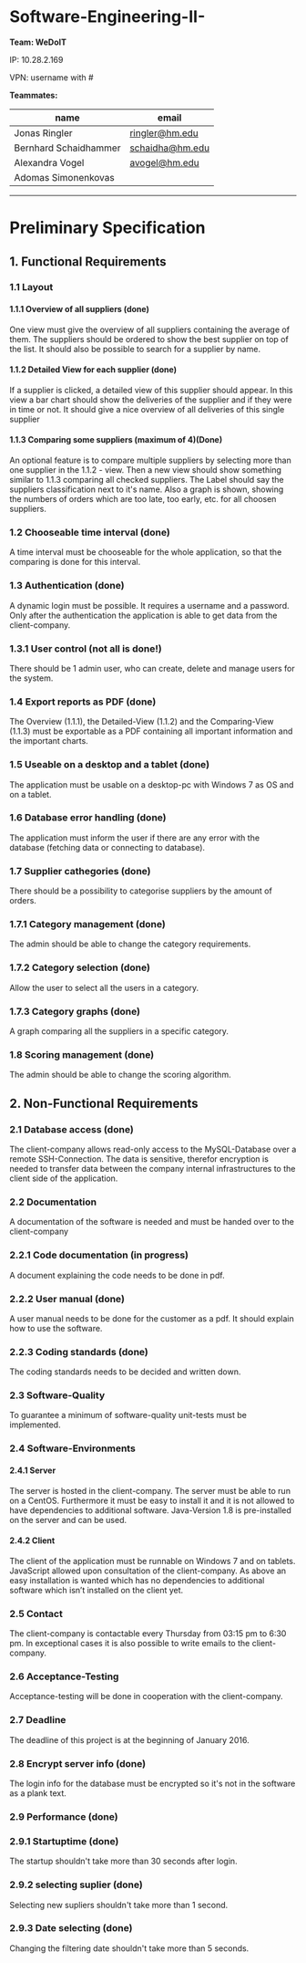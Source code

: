 # Software-Engineering-II- #
**Team: WeDoIT**

IP: 10.28.2.169

VPN: username with #

**Teammates:**

| name        | email           |
|-------------|-----------------|
|Jonas Ringler| ringler@hm.edu  |
|Bernhard Schaidhammer|schaidha@hm.edu|
|Alexandra Vogel|avogel@hm.edu|
|Adomas Simonenkovas |                 |

- - - -

# Preliminary Specification

## 1.	Functional Requirements

### 1.1	Layout

#### 1.1.1	Overview of all suppliers (done)
One view must give the overview of all suppliers containing the average of them. The suppliers should be ordered to show the best supplier on top of the list. It should also be possible to search for a supplier by name.

#### 1.1.2	Detailed View for each supplier (done)
If a supplier is clicked, a detailed view of this supplier should appear. In this view a bar chart should show the deliveries of the supplier and if they were in time or not. It should give a nice overview of all deliveries of this single supplier

#### 1.1.3	Comparing some suppliers (maximum of 4)(Done)
An optional feature is to compare multiple suppliers by selecting more than one supplier in the 1.1.2 - view. Then a new view should show something similar to 1.1.3 comparing all checked suppliers. The Label should say the suppliers classification next to it's name.
Also a graph is shown, showing the numbers of orders which are too late, too early, etc. for all choosen suppliers.

### 1.2	Chooseable time interval (done)
A time interval must be chooseable for the whole application, so that the comparing is done for this interval.

### 1.3	Authentication (done)
A dynamic login must be possible. It requires a username and a password. Only after the authentication the application is able to get data from the client-company.

### 1.3.1	User control (not all is done!)
There should be 1 admin user, who can create, delete and manage users for the system.

### 1.4	Export reports as PDF (done)
The Overview (1.1.1), the Detailed-View (1.1.2) and the Comparing-View (1.1.3) must be exportable as a PDF containing all important information and the important charts.

### 1.5	Useable on a desktop and a tablet (done)
The application must be usable on a desktop-pc with Windows 7 as OS and on a tablet.

### 1.6	Database error handling (done)
The application must inform the user if there are any error with the database (fetching data or connecting to database).

### 1.7 Supplier cathegories (done)
There should be a possibility to categorise suppliers by the amount of orders.

### 1.7.1 Category management (done)
The admin should be able to change the category requirements.

### 1.7.2 Category selection (done)
Allow the user to select all the users in a category.

### 1.7.3 Category graphs (done)
A graph comparing all the suppliers in a specific category.

### 1.8 Scoring management (done)
The admin should be able to change the scoring algorithm.


## 2.	Non-Functional Requirements

### 2.1	Database access (done)
The client-company allows read-only access to the MySQL-Database over a remote SSH-Connection. The data is sensitive, therefor encryption is needed to transfer data between the company internal infrastructures to the client side of the application.

### 2.2	Documentation
A documentation of the software is needed and must be handed over to the client-company

### 2.2.1	Code documentation (in progress)
A document explaining the code needs to be done in pdf.

### 2.2.2	User manual (done)
A user manual needs to be done for the customer as a pdf. It should explain how to use the software.

### 2.2.3	Coding standards (done)
The coding standards needs to be decided and written down.

### 2.3	Software-Quality
To guarantee a minimum of software-quality unit-tests must be implemented.

### 2.4	Software-Environments

#### 2.4.1	Server
The server is hosted in the client-company. The server must be able to run on a CentOS. Furthermore it must be easy to install it and it is not allowed to have dependencies to additional software. Java-Version 1.8 is pre-installed on the server and can be used. 

#### 2.4.2	Client
The client of the application must be runnable on Windows 7 and on tablets. JavaScript allowed upon consultation of the client-company. As above an easy installation is wanted which has no dependencies to additional software which isn’t installed on the client yet.

### 2.5	Contact
The client-company is contactable every Thursday from 03:15 pm to 6:30 pm. In exceptional cases it is also possible to write emails to the client-company.

### 2.6	Acceptance-Testing
Acceptance-testing will be done in cooperation with the client-company.

### 2.7	Deadline
The deadline of this project is at the beginning of January 2016.

### 2.8	Encrypt server info (done)
The login info for the database must be encrypted so it's not in the software as a plank text.

### 2.9 Performance (done)

### 2.9.1 Startuptime (done)
The startup shouldn't take more than 30 seconds after login.

### 2.9.2 selecting suplier (done)
Selecting new supliers shouldn't take more than 1 second.

### 2.9.3 Date selecting (done)
Changing the filtering date shouldn't take more than 5 seconds.


